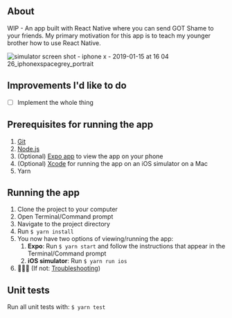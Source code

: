 ## About
  WIP - An app built with React Native where you can send GOT Shame to your friends.
My primary motivation for this app is to teach my younger brother how to use React Native.

![simulator screen shot - iphone x - 2019-01-15 at 16 04 26_iphonexspacegrey_portrait](https://user-images.githubusercontent.com/6841437/51200009-31e7c000-18f0-11e9-8c86-a63ce1a2d406.png)

## Improvements I'd like to do
- [ ] Implement the whole thing

## Prerequisites for running the app
  1. [Git](https://git-scm.com/downloads)
  2. [Node.js](https://nodejs.org/)
  3. (Optional) [Expo app](https://expo.io) to view the app on your phone
  4. (Optional) [Xcode](https://itunes.apple.com/en/app/xcode/id497799835?mt=12#) for running the app on an iOS simulator on a Mac
 5. Yarn

## Running the app
  1. Clone the project to your computer
  2. Open Terminal/Command prompt
  3. Navigate to the project directory
  4. Run `$ yarn install`
  5. You now have two options of viewing/running the app:
     1. **Expo**: Run `$ yarn start` and follow the instructions that appear in the Terminal/Command prompt
     2. **iOS simulator**: Run `$ yarn run ios`
  6. 🎉🎉🎉 (If not: [Troubleshooting](https://github.com/react-community/create-react-native-app/blob/master/react-native-scripts/template/README.md#troubleshooting))

## Unit tests
  Run all unit tests with:
  `$ yarn test`
